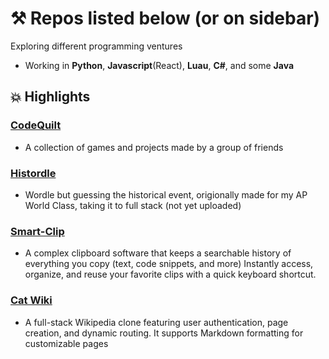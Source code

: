 # ⚒ Repos listed below (or on sidebar)
Exploring different programming ventures
* Working in **Python**, **Javascript**(React), **Luau**, **C#**, and some **Java**


## 💥 Highlights
### [CodeQuilt](https://github.com/justianisdev/CodeQuilt)
*  A collection of games and projects made by a group of friends 
### [Histordle](https://github.com/justianisdev)
* Wordle but guessing the historical event, origionally made for my AP World Class, taking it to full stack (not yet uploaded)
### [Smart-Clip](https://github.com/justianisdev/Smart-Clip)
* A complex clipboard software that keeps a searchable history of everything you copy (text, code snippets, and more) Instantly access, organize, and reuse your favorite clips with a quick keyboard shortcut.
### [Cat Wiki](https://github.com/justianisdev/Cat-Wiki---Simple-Wikipedia-Clone)
* A full-stack Wikipedia clone featuring user authentication, page creation, and dynamic routing. It supports Markdown formatting for customizable pages
